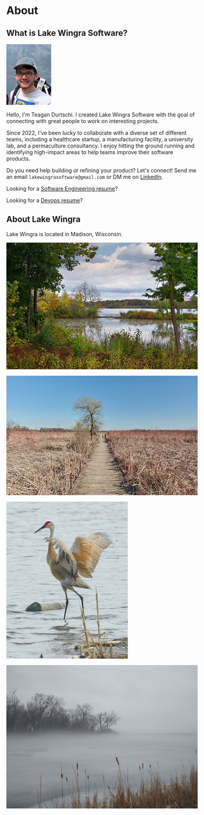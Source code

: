 # About

## What is Lake Wingra Software?

![PFP](../img/profile.jpeg)

Hello, I'm Teagan Durtschi. I created Lake Wingra Software with the goal of connecting with great people to work on interesting projects. 

Since 2022, I've been lucky to collaborate with a diverse set of different teams, including a healthcare startup, a manufacturing facility, a university lab, and a permaculture consultancy. I enjoy hitting the ground running and identifying high-impact areas to help teams improve their software products.

Do you need help building or refining your product? Let's connect! Send me an email `lakewingrasoftware@gmail.com` or DM me on [LinkedIn](https://www.linkedin.com/in/teagandurtschi/).

Looking for a [Software Engineering resume](https://lakewingrasoftware.azureedge.net/Teagan_Durtschi_Resume.pdf)?

Looking for a [Devops resume](https://lakewingrasoftware.azureedge.net/Teagan_Durtschi_Resume_DevOps.pdf)?

## About Lake Wingra

Lake Wingra is located in Madison, Wisconsin.

![Lake wingra](../img/lakewingra.jpg)

![Lake wingra](../img/lakewingra2.jpg)

![Lake wingra](../img/lakewingra3.jpg)

![Lake wingra](../img/lake_wingra_foggy_2.jpeg)